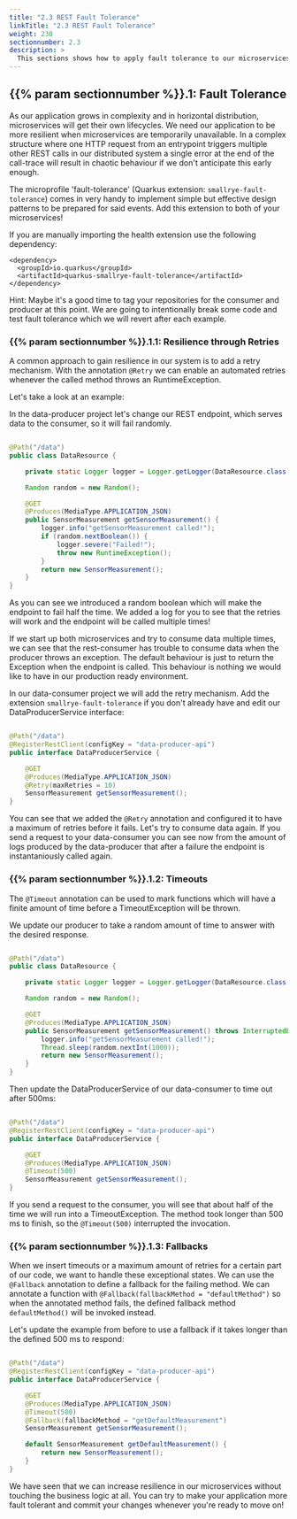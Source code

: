 ```yaml
---
title: "2.3 REST Fault Tolerance"
linkTitle: "2.3 REST Fault Tolerance"
weight: 230
sectionnumber: 2.3
description: >
  This sections shows how to apply fault tolerance to our microservices.
---
```



## {{% param sectionnumber %}}.1: Fault Tolerance

As our application grows in complexity and in horizontal distribution, microservices will get their own lifecycles. We need our application to be more resilient when microservices are temporarily unavailable. In a complex structure where one HTTP request from an entrypoint triggers multiple other REST calls in our distributed system a single error at the end of the call-trace will result in chaotic behaviour if we don't anticipate this early enough.

The microprofile 'fault-tolerance' (Quarkus extension: `smallrye-fault-tolerance`) comes in very handy to implement simple but effective design patterns to be prepared for said events. Add this extension to both of your microservices!

If you are manually importing the health extension use the following dependency:

```
<dependency>
  <groupId>io.quarkus</groupId>
  <artifactId>quarkus-smallrye-fault-tolerance</artifactId>
</dependency>
``` 

Hint: Maybe it's a good time to tag your repositories for the consumer and producer at this point. We are going to intentionally break some code and test fault tolerance which we will revert after each example.


### {{% param sectionnumber %}}.1.1: Resilience through Retries

A common approach to gain resilience in our system is to add a retry mechanism. With the annotation `@Retry` we can enable an automated retries whenever the called method throws an RuntimeException.

Let's take a look at an example:

In the data-producer project let's change our REST endpoint, which serves data to the consumer, so it will fail randomly.

```java

@Path("/data")
public class DataResource {

    private static Logger logger = Logger.getLogger(DataResource.class.getName());

    Random random = new Random();

    @GET
    @Produces(MediaType.APPLICATION_JSON)
    public SensorMeasurement getSensorMeasurement() {
        logger.info("getSensorMeasurement called!");
        if (random.nextBoolean()) {
            logger.severe("Failed!");
            throw new RuntimeException();
        }
        return new SensorMeasurement();
    }
}

```

As you can see we introduced a random boolean which will make the endpoint to fail half the time. We added a log for you to see that the retries will work and the endpoint will be called multiple times!

If we start up both microservices and try to consume data multiple times, we can see that the rest-consumer has trouble to consume data when the producer throws an exception. The default behaviour is just to return the Exception when the endpoint is called. This behaviour is nothing we would like to have in our production ready environment.

In our data-consumer project we will add the retry mechanism. Add the extension `smallrye-fault-tolerance` if you don't already have and edit our DataProducerService interface:

```java

@Path("/data")
@RegisterRestClient(configKey = "data-producer-api")
public interface DataProducerService {

    @GET
    @Produces(MediaType.APPLICATION_JSON)
    @Retry(maxRetries = 10)
    SensorMeasurement getSensorMeasurement();
}

```

You can see that we added the `@Retry` annotation and configured it to have a maximum of retries before it fails. Let's try to consume data again. If you send a request to your data-consumer you can see now from the amount of logs produced by the data-producer that after a failure the endpoint is instantaniously called again.


### {{% param sectionnumber %}}.1.2: Timeouts

The `@Timeout` annotation can be used to mark functions which will have a finite amount of time before a TimeoutException will be thrown.

We update our producer to take a random amount of time to answer with the desired response.

```java

@Path("/data")
public class DataResource {

    private static Logger logger = Logger.getLogger(DataResource.class.getName());

    Random random = new Random();

    @GET
    @Produces(MediaType.APPLICATION_JSON)
    public SensorMeasurement getSensorMeasurement() throws InterruptedException {
        logger.info("getSensorMeasurement called!");
        Thread.sleep(random.nextInt(1000));
        return new SensorMeasurement();
    }
}

```

Then update the DataProducerService of our data-consumer to time out after 500ms:

```java

@Path("/data")
@RegisterRestClient(configKey = "data-producer-api")
public interface DataProducerService {

    @GET
    @Produces(MediaType.APPLICATION_JSON)
    @Timeout(500)
    SensorMeasurement getSensorMeasurement();
}

```

If you send a request to the consumer, you will see that about half of the time we will run into a TimeoutException. The method took longer than 500 ms to finish, so the `@Timeout(500)` interrupted the invocation.


### {{% param sectionnumber %}}.1.3: Fallbacks

When we insert timeouts or a maximum amount of retries for a certain part of our code, we want to handle these exceptional states. We can use the `@Fallback` annotation to define a fallback for the failing method. We can annotate a function with `@Fallback(fallbackMethod = "defaultMethod")` so when the annotated method fails, the defined fallback method `defaultMethod()` will be invoked instead.

Let's update the example from before to use a fallback if it takes longer than the defined 500 ms to respond:

```java

@Path("/data")
@RegisterRestClient(configKey = "data-producer-api")
public interface DataProducerService {

    @GET
    @Produces(MediaType.APPLICATION_JSON)
    @Timeout(500)
    @Fallback(fallbackMethod = "getDefaultMeasurement")
    SensorMeasurement getSensorMeasurement();

    default SensorMeasurement getDefaultMeasurement() {
        return new SensorMeasurement();
    }
}

```

We have seen that we can increase resilience in our microservices without touching the business logic at all.
You can try to make your application more fault tolerant and commit your changes whenever you're ready to move on!
